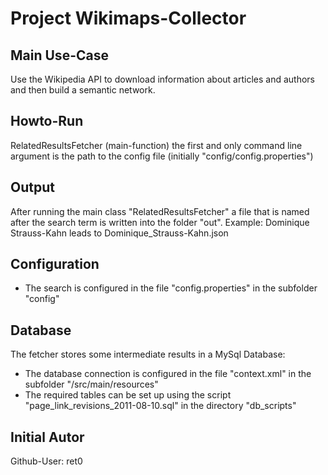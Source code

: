 # Project Wikimaps-Collector

## Main Use-Case
Use the Wikipedia API to download information about articles and authors and then build a semantic
network.

## Howto-Run
RelatedResultsFetcher (main-function) the first and only command line argument is the path
to the config file (initially "config/config.properties")

## Output
After running the main class "RelatedResultsFetcher" a file that is named after the search term
is written into the folder "out". Example: Dominique Strauss-Kahn leads to Dominique_Strauss-Kahn.json

## Configuration
* The search is configured in the file "config.properties" in the subfolder "config"


## Database
The fetcher stores some intermediate results in a MySql Database: 
* The database connection is configured in the file "context.xml" in the subfolder "/src/main/resources"
* The required tables can be set up using the script "page_link_revisions_2011-08-10.sql" in the 
directory "db_scripts"

## Initial Autor
Github-User: ret0